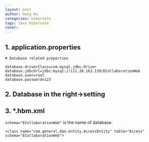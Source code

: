 ```yaml
---
layout: post
author: Hang Hu
categories: hibernate
tags: Java Hibernate 
cover: 
---
```


## 1. application.properties

```
# Database related properties

database.driverClass=com.mysql.jdbc.Driver
database.jdbcUrl=jdbc:mysql://111.28.163.139/ECollaborationWeb
database.user=root
database.password=123
```

## 2. Database in the right->setting

## 3. *.hbm.xml

`schema="ECollaborationWeb"` is the name of database.

```
<class name="com.general.dao.entity.AccessEntity" table="Access" schema="ECollaborationWeb">
```
